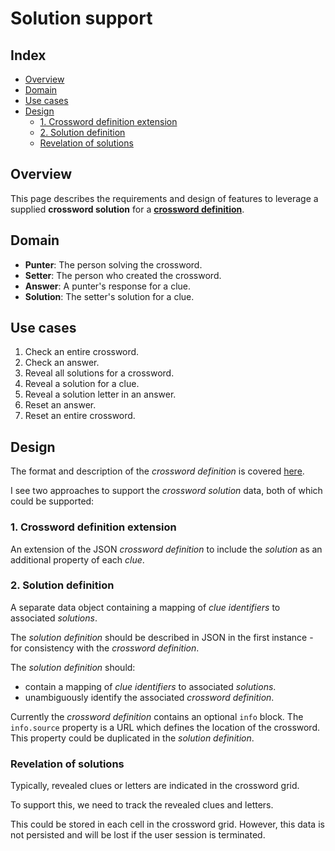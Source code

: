 # Solution support <!-- omit from toc -->

## Index <!-- omit from toc -->

- [Overview](#overview)
- [Domain](#domain)
- [Use cases](#use-cases)
- [Design](#design)
  - [1. Crossword definition extension](#1-crossword-definition-extension)
  - [2. Solution definition](#2-solution-definition)
  - [Revelation of solutions](#revelation-of-solutions)

## Overview

This page describes the requirements and design of features to leverage a supplied **crossword solution** for a [**crossword definition**][1].

## Domain

- **Punter**: The person solving the crossword.
- **Setter**: The person who created the crossword.
- **Answer**: A punter's response for a clue.
- **Solution**: The setter's solution for a clue.

## Use cases

1. Check an entire crossword.
2. Check an answer.
3. Reveal all solutions for a crossword.
4. Reveal a solution for a clue.
5. Reveal a solution letter in an answer.
6. Reset an answer.
7. Reset an entire crossword.

## Design

The format and description of the _crossword definition_ is covered [here][1].

I see two approaches to support the _crossword solution_ data, both of which could be supported:

### 1. Crossword definition extension

An extension of the JSON _crossword definition_ to include the _solution_ as an additional property of each _clue_.

### 2. Solution definition

A separate data object containing a mapping of _clue identifiers_ to associated _solutions_.

The _solution definition_ should be described in JSON in the first instance - for consistency with the _crossword definition_.

The _solution definition_ should:

- contain a mapping of _clue identifiers_ to associated _solutions_.
- unambiguously identify the associated _crossword definition_.

Currently the _crossword definition_ contains an optional `info` block. The `info.source` property is a URL which defines the location of the crossword. This property could be duplicated in the _solution definition_.

### Revelation of solutions

Typically, revealed clues or letters are indicated in the crossword grid.

To support this, we need to track the revealed clues and letters.

This could be stored in each cell in the crossword grid. However, this data is not persisted and will be lost if the user session is terminated.

[1]: ./crossword-definition.md
